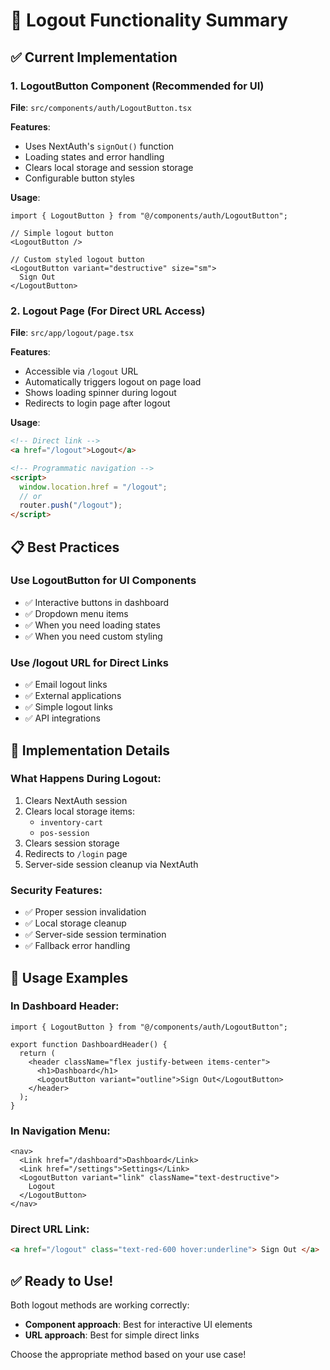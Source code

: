 # 🚪 Logout Functionality Summary

## ✅ Current Implementation

### 1. **LogoutButton Component** (Recommended for UI)

**File**: `src/components/auth/LogoutButton.tsx`

**Features**:

- Uses NextAuth's `signOut()` function
- Loading states and error handling
- Clears local storage and session storage
- Configurable button styles

**Usage**:

```tsx
import { LogoutButton } from "@/components/auth/LogoutButton";

// Simple logout button
<LogoutButton />

// Custom styled logout button
<LogoutButton variant="destructive" size="sm">
  Sign Out
</LogoutButton>
```

### 2. **Logout Page** (For Direct URL Access)

**File**: `src/app/logout/page.tsx`

**Features**:

- Accessible via `/logout` URL
- Automatically triggers logout on page load
- Shows loading spinner during logout
- Redirects to login page after logout

**Usage**:

```html
<!-- Direct link -->
<a href="/logout">Logout</a>

<!-- Programmatic navigation -->
<script>
  window.location.href = "/logout";
  // or
  router.push("/logout");
</script>
```

## 📋 Best Practices

### **Use LogoutButton for UI Components**

- ✅ Interactive buttons in dashboard
- ✅ Dropdown menu items
- ✅ When you need loading states
- ✅ When you need custom styling

### **Use /logout URL for Direct Links**

- ✅ Email logout links
- ✅ External applications
- ✅ Simple logout links
- ✅ API integrations

## 🔧 Implementation Details

### What Happens During Logout:

1. Clears NextAuth session
2. Clears local storage items:
   - `inventory-cart`
   - `pos-session`
3. Clears session storage
4. Redirects to `/login` page
5. Server-side session cleanup via NextAuth

### Security Features:

- ✅ Proper session invalidation
- ✅ Local storage cleanup
- ✅ Server-side session termination
- ✅ Fallback error handling

## 🎯 Usage Examples

### In Dashboard Header:

```tsx
import { LogoutButton } from "@/components/auth/LogoutButton";

export function DashboardHeader() {
  return (
    <header className="flex justify-between items-center">
      <h1>Dashboard</h1>
      <LogoutButton variant="outline">Sign Out</LogoutButton>
    </header>
  );
}
```

### In Navigation Menu:

```tsx
<nav>
  <Link href="/dashboard">Dashboard</Link>
  <Link href="/settings">Settings</Link>
  <LogoutButton variant="link" className="text-destructive">
    Logout
  </LogoutButton>
</nav>
```

### Direct URL Link:

```html
<a href="/logout" class="text-red-600 hover:underline"> Sign Out </a>
```

## ✅ Ready to Use!

Both logout methods are working correctly:

- **Component approach**: Best for interactive UI elements
- **URL approach**: Best for simple direct links

Choose the appropriate method based on your use case!
